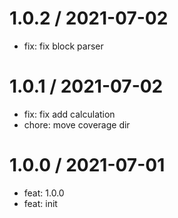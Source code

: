 
1.0.2 / 2021-07-02
==================

  * fix: fix block parser

1.0.1 / 2021-07-02
==================

  * fix: fix add calculation
  * chore: move coverage dir

1.0.0 / 2021-07-01
==================

  * feat: 1.0.0
  * feat: init
